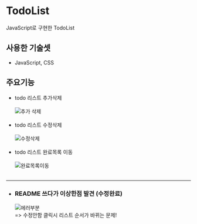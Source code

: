 # TodoList
JavaScript로 구현한 TodoList 

## 사용한 기술셋 
- JavaScript, CSS

## 주요기능 
- todo 리스트 추가삭제 <br> <br>
  ![추가 삭제](https://user-images.githubusercontent.com/77670592/190969605-9a219066-8457-4f60-b02f-857361359192.gif)
  <br>
  <br>
- todo 리스트 수정삭제 <br> <br>
  ![수정삭제](https://user-images.githubusercontent.com/77670592/190970466-d24e22d7-6fad-4922-af55-a2e5e7d6042e.gif)
  <br>
  <br>
- todo 리스트 완료목록 이동 <br> <br>
  ![완료목록이동](https://user-images.githubusercontent.com/77670592/190969703-4bbd1192-3dac-48f4-9bc2-826ec974b637.gif)
  <br>
  <br>


---
- ### README 쓰다가 이상한점 발견 (수정완료) 
  ![에러부분](https://user-images.githubusercontent.com/77670592/190969976-ccdfcd8b-230c-4af4-bdaf-190a0a19bdb7.gif) <br>
  => 수정안함 클릭시 리스트 순서가 바뀌는 문제! 
